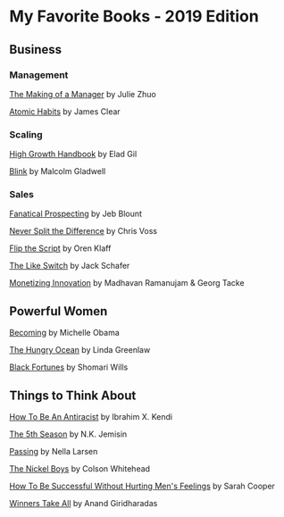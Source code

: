 
# My Favorite Books - 2019 Edition 

## Business 

### Management 

[The Making of a Manager](https://www.amazon.com/Making-Manager-What-Everyone-Looks/dp/0735219567) by Julie Zhuo

[Atomic Habits](https://www.amazon.com/Atomic-Habits-Proven-Build-Break/dp/0735211299) by James Clear

### Scaling 

[High Growth Handbook](https://amzn.to/2WMd65K) by Elad Gil

[Blink](https://www.amazon.com/Blink-Power-Thinking-Without/dp/0316010669) by Malcolm Gladwell

### Sales 

[Fanatical Prospecting](https://amzn.to/2OmZjQb) by Jeb Blount

[Never Split the Difference](https://www.amazon.com/Never-Split-Difference-Negotiating-Depended/dp/0062407805) by Chris Voss 

[Flip the Script](https://www.amazon.com/Flip-Script-Getting-People-Think/dp/052553394X) by Oren Klaff

[The Like Switch](https://www.amazon.com/Like-Switch-Influencing-Attracting-Winning/dp/1476754489) by Jack Schafer

[Monetizing Innovation](https://amzn.to/2LCr09K) by Madhavan Ramanujam & Georg Tacke 

## Powerful Women

[Becoming](https://amzn.to/2OjV3B1) by Michelle Obama 

[The Hungry Ocean](https://www.amazon.com/The-Hungry-Ocean/dp/B001IV0EK6/) by Linda Greenlaw

[Black Fortunes](https://www.amazon.com/Black-Fortunes-African-Americans-Millionaires-ebook/dp/B07192GQWB) by Shomari Wills

## Things to Think About

[How To Be An Antiracist](https://www.amazon.com/How-to-Be-an-Antiracist/dp/B07TT85KLQ/) by Ibrahim X. Kendi   

[The 5th Season](https://amzn.to/2NTYrSG) by N.K. Jemisin

[Passing](https://amzn.to/2XgD0iv) by Nella Larsen

[The Nickel Boys](https://www.amazon.com/Nickel-Boys-Novel-Colson-Whitehead/dp/0385537077) by Colson Whitehead

[How To Be Successful Without Hurting Men's Feelings](https://amzn.to/2NRNRM6) by Sarah Cooper

[Winners Take All](https://amzn.to/2NWm5OM) by Anand Giridharadas 
